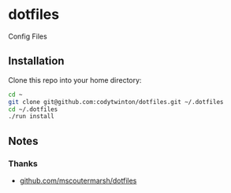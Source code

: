 # dotfiles

Config Files

## Installation

Clone this repo into your home directory:

```bash
cd ~
git clone git@github.com:codytwinton/dotfiles.git ~/.dotfiles
cd ~/.dotfiles
./run install
```

## Notes

### Thanks

* [github.com/mscoutermarsh/dotfiles](https://github.com/mscoutermarsh/dotfiles)
